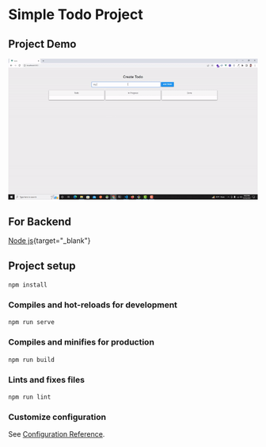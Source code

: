 # Simple Todo Project

## Project Demo
![](https://github.com/bdraihan71/todo-vuejs/blob/main/todo.gif)

## For Backend 
[Node js](https://github.com/bdraihan71/todo-nodejs){target="_blank"}

## Project setup
```
npm install
```

### Compiles and hot-reloads for development
```
npm run serve
```

### Compiles and minifies for production
```
npm run build
```

### Lints and fixes files
```
npm run lint
```

### Customize configuration
See [Configuration Reference](https://cli.vuejs.org/config/).
